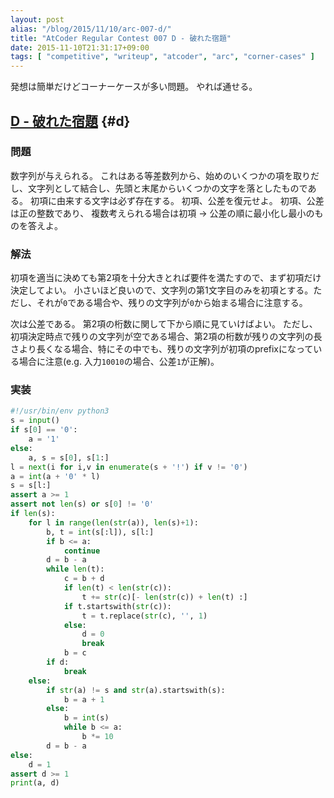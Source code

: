 ```yaml
---
layout: post
alias: "/blog/2015/11/10/arc-007-d/"
title: "AtCoder Regular Contest 007 D - 破れた宿題"
date: 2015-11-10T21:31:17+09:00
tags: [ "competitive", "writeup", "atcoder", "arc", "corner-cases" ]
---
```


発想は簡単だけどコーナーケースが多い問題。
やれば通せる。

<!-- more -->

## [D - 破れた宿題](https://beta.atcoder.jp/contests/arc007/tasks/arc007_4) {#d}

### 問題

数字列が与えられる。
これはある等差数列から、始めのいくつかの項を取りだし、文字列として結合し、先頭と末尾からいくつかの文字を落としたものである。
初項に由来する文字は必ず存在する。
初項、公差を復元せよ。
初項、公差は正の整数であり、 複数考えられる場合は初項 $\to$ 公差の順に最小化し最小のものを答えよ。

### 解法

初項を適当に決めても第2項を十分大きとれば要件を満たすので、まず初項だけ決定してよい。
小さいほど良いので、文字列の第1文字目のみを初項とする。ただし、それが`0`である場合や、残りの文字列が`0`から始まる場合に注意する。

次は公差である。
第2項の桁数に関して下から順に見ていけばよい。
ただし、初項決定時点で残りの文字列が空である場合、第2項の桁数が残りの文字列の長さより長くなる場合、特にその中でも、残りの文字列が初項のprefixになっている場合に注意(e.g. 入力`10010`の場合、公差`1`が正解)。

### 実装

``` python
#!/usr/bin/env python3
s = input()
if s[0] == '0':
    a = '1'
else:
    a, s = s[0], s[1:]
l = next(i for i,v in enumerate(s + '!') if v != '0')
a = int(a + '0' * l)
s = s[l:]
assert a >= 1
assert not len(s) or s[0] != '0'
if len(s):
    for l in range(len(str(a)), len(s)+1):
        b, t = int(s[:l]), s[l:]
        if b <= a:
            continue
        d = b - a
        while len(t):
            c = b + d
            if len(t) < len(str(c)):
                t += str(c)[- len(str(c)) + len(t) :]
            if t.startswith(str(c)):
                t = t.replace(str(c), '', 1)
            else:
                d = 0
                break
            b = c
        if d:
            break
    else:
        if str(a) != s and str(a).startswith(s):
            b = a + 1
        else:
            b = int(s)
            while b <= a:
                b *= 10
        d = b - a
else:
    d = 1
assert d >= 1
print(a, d)
```
